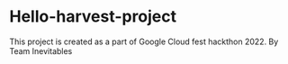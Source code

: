 # Hello-harvest-project

This project is created as a part of Google Cloud fest hackthon 2022. By Team Inevitables
